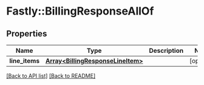# Fastly::BillingResponseAllOf

## Properties

| Name | Type | Description | Notes |
| ---- | ---- | ----------- | ----- |
| **line_items** | [**Array&lt;BillingResponseLineItem&gt;**](BillingResponseLineItem.md) |  | [optional] |

[[Back to API list]](../../README.md#endpoints) [[Back to README]](../../README.md)

